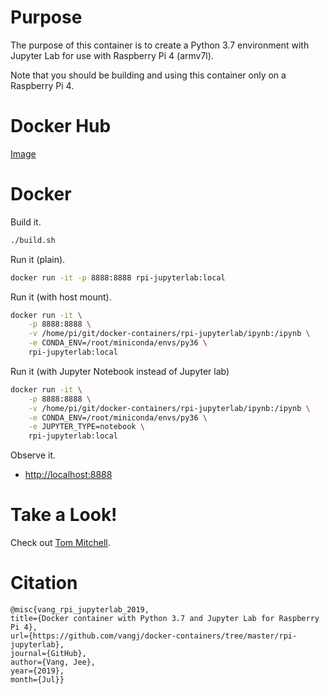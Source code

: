 # Purpose

The purpose of this container is to create a Python 3.7 environment with Jupyter Lab for use with Raspberry Pi 4 (armv7l).

Note that you should be building and using this container only on a Raspberry Pi 4.

# Docker Hub

[Image](https://hub.docker.com/r/vangjee/rpi-jupyterlab)

# Docker

Build it.

```bash
./build.sh
```

Run it (plain).

```bash
docker run -it -p 8888:8888 rpi-jupyterlab:local
```

Run it (with host mount).

```bash
docker run -it \
    -p 8888:8888 \
    -v /home/pi/git/docker-containers/rpi-jupyterlab/ipynb:/ipynb \
    -e CONDA_ENV=/root/miniconda/envs/py36 \
    rpi-jupyterlab:local
```

Run it (with Jupyter Notebook instead of Jupyter lab)

```bash
docker run -it \
    -p 8888:8888 \
    -v /home/pi/git/docker-containers/rpi-jupyterlab/ipynb:/ipynb \
    -e CONDA_ENV=/root/miniconda/envs/py36 \
    -e JUPYTER_TYPE=notebook \
    rpi-jupyterlab:local
```

Observe it.

* [http://localhost:8888](http://localhost:8888)

# Take a Look!

Check out [Tom Mitchell](http://www.cs.cmu.edu/~tom/).

# Citation

```
@misc{vang_rpi_jupyterlab_2019, 
title={Docker container with Python 3.7 and Jupyter Lab for Raspberry Pi 4}, 
url={https://github.com/vangj/docker-containers/tree/master/rpi-jupyterlab}, 
journal={GitHub},
author={Vang, Jee}, 
year={2019}, 
month={Jul}}
```
